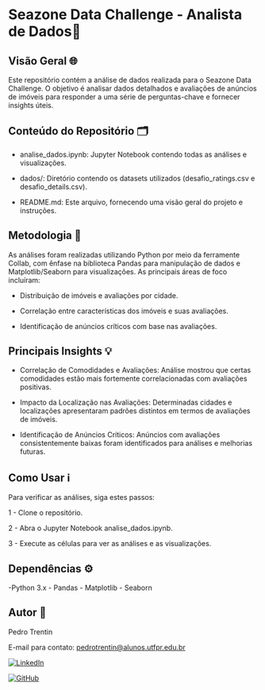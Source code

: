 
# Seazone Data Challenge - Analista de Dados🎲


## Visão Geral 🌐

Este repositório contém a análise de dados realizada para o Seazone Data Challenge. O objetivo é analisar dados detalhados e avaliações de anúncios de imóveis para responder a uma série de perguntas-chave e fornecer insights úteis.

## Conteúdo do Repositório 🗂️

- analise_dados.ipynb: Jupyter Notebook contendo todas as análises e visualizações.

- dados/: Diretório contendo os datasets utilizados (desafio_ratings.csv e desafio_details.csv).

- README.md: Este arquivo, fornecendo uma visão geral do projeto e instruções.

## Metodologia 📖

As análises foram realizadas utilizando Python por meio da ferramente Collab, com ênfase na biblioteca Pandas para manipulação de dados e Matplotlib/Seaborn para visualizações. As principais áreas de foco incluíram:

- Distribuição de imóveis e avaliações por cidade.

- Correlação entre características dos imóveis e suas avaliações.

- Identificação de anúncios críticos com base nas avaliações.


## Principais Insights 💡

- Correlação de Comodidades e Avaliações: Análise mostrou que certas comodidades estão mais fortemente correlacionadas com avaliações positivas.

- Impacto da Localização nas Avaliações: Determinadas cidades e localizações apresentaram padrões distintos em termos de avaliações de imóveis.

- Identificação de Anúncios Críticos: Anúncios com avaliações consistentemente baixas foram identificados para análises e melhorias futuras.
## Como Usar ℹ️

Para verificar as análises, siga estes passos:

1 - Clone o repositório.

2 - Abra o Jupyter Notebook analise_dados.ipynb.

3 - Execute as células para ver as análises e as visualizações.
## Dependências ⚙️
 
-Python 3.x  - Pandas    - Matplotlib - Seaborn

## Autor 🙋

Pedro Trentin

E-mail para contato: pedrotrentin@alunos.utfpr.edu.br

[![LinkedIn](https://img.shields.io/badge/LinkedIn-0077B5?style=for-the-badge&logo=linkedin&logoColor=white)](https://www.linkedin.com/in/pedro-henrique-de-viveiros-trentin/)

[![GitHub](https://img.shields.io/badge/GitHub-100000?style=for-the-badge&logo=github&logoColor=white)](https://github.com/phtrentin)

